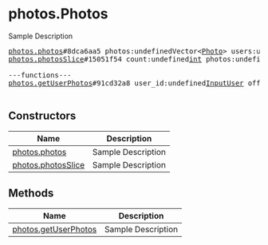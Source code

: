 # photos.Photos

Sample Description

<pre>
<a href="../constructor/photos.photos">photos.photos</a>#8dca6aa5 photos:undefinedVector&lt;<a href="../type/Photo.md">Photo</a>&gt; users:undefinedVector&lt;<a href="../type/User.md">User</a>&gt; = undefined<a href="../type/photos.Photos.md">photos.Photos</a>;
<a href="../constructor/photos.photosSlice">photos.photosSlice</a>#15051f54 count:undefined<a href="../type/int.md">int</a> photos:undefinedVector&lt;<a href="../type/Photo.md">Photo</a>&gt; users:undefinedVector&lt;<a href="../type/User.md">User</a>&gt; = undefined<a href="../type/photos.Photos.md">photos.Photos</a>;

---functions---
<a href="../method/photos.getUserPhotos">photos.getUserPhotos</a>#91cd32a8 user_id:undefined<a href="../type/InputUser.md">InputUser</a> offset:undefined<a href="../type/int.md">int</a> max_id:undefined<a href="../type/long.md">long</a> limit:undefined<a href="../type/int.md">int</a> = undefined<a href="../type/photos.Photos.md">photos.Photos</a>;

</pre>

## Constructors

| Name | Description |
|------|-------------|
| [photos.photos](../constructor/photos.photos.md) | Sample Description |
| [photos.photosSlice](../constructor/photos.photosSlice.md) | Sample Description |

## Methods

| Name | Description |
|------|-------------|
| [photos.getUserPhotos](../method/photos.getUserPhotos.md) | Sample Description |
